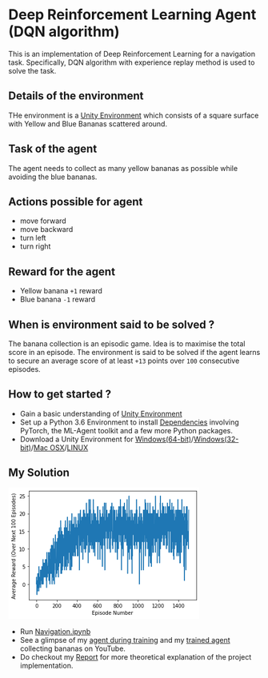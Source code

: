 # Deep Reinforcement Learning Agent (DQN algorithm)
This is an implementation of Deep Reinforcement Learning for a navigation task. Specifically, DQN algorithm with experience replay method is used to solve the task.
## Details of the environment 
THe environment is a [Unity Environment](https://github.com/Unity-Technologies/ml-agents/blob/master/docs/Learning-Environment-Examples.md#banana-collector) which consists of a square surface with Yellow and Blue Bananas scattered around. 
## Task of the agent
The agent needs to collect as many yellow bananas as possible while avoiding the blue bananas.
## Actions possible for agent 
- move forward
- move backward
- turn left
- turn right
## Reward for the agent 
- Yellow banana `+1` reward
- Blue banana `-1` reward
## When is environment said to be solved ?
The banana collection is an episodic game. Idea is to maximise the total score in an episode. The environment is said to be solved if the agent learns to secure an average score of at least `+13` points over `100` consecutive episodes.
## How to get started ?
- Gain a basic understanding of [Unity Environment](https://github.com/Unity-Technologies/ml-agents/blob/master/docs/Learning-Environment-Examples.md#banana-collector)
- Set up a Python 3.6 Environment to install [Dependencies](https://github.com/udacity/deep-reinforcement-learning#dependencies) involving PyTorch, the ML-Agent toolkit and a few more Python packages.
- Download a Unity Environment for [Windows(64-bit)](https://classroom.udacity.com/nanodegrees/nd893/parts/6b0c03a7-6667-4fcf-a9ed-dd41a2f76485/modules/e7499d4f-24f9-42ec-9864-23adcfa4e241/lessons/69bd42c6-b70e-4866-9764-9bfa8c03cdea/concepts/319dc918-bd2c-4d3b-80a5-063bb5f1905a)/[Windows(32-bit)](https://s3-us-west-1.amazonaws.com/udacity-drlnd/P1/Banana/Banana_Windows_x86.zip)/[Mac OSX](https://s3-us-west-1.amazonaws.com/udacity-drlnd/P1/Banana/Banana.app.zip)/[LINUX](https://classroom.udacity.com/nanodegrees/nd893/parts/6b0c03a7-6667-4fcf-a9ed-dd41a2f76485/modules/e7499d4f-24f9-42ec-9864-23adcfa4e241/lessons/69bd42c6-b70e-4866-9764-9bfa8c03cdea/concepts/319dc918-bd2c-4d3b-80a5-063bb5f1905a)
## My Solution
![image](https://github.com/SHIVOH/Deep-Reinforcement-Learning-My-First-DQN-Agent/blob/main/resultDRL.png)
- Run [Navigation.ipynb](/Navigation.ipynb)
- See a glimpse of my [agent during training](https://www.youtube.com/watch?v=GsU6uDynaw8) and my [trained agent](https://www.youtube.com/watch?v=aMmo9q_zODk) collecting bananas on YouTube.
- Do checkout my [Report](/Report.pdf) for more theoretical explanation of the project implementation.
